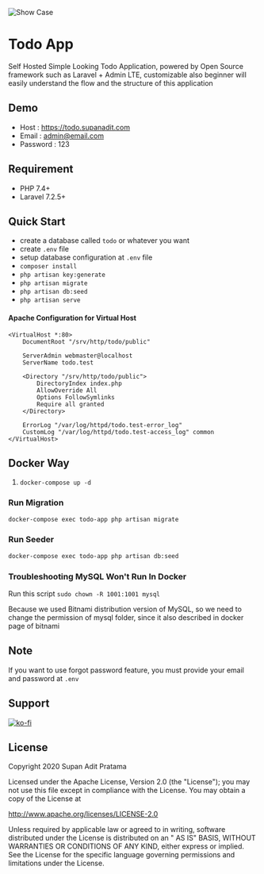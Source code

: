 ![Show Case](https://i.ibb.co/Mhryxcy/Todo-App-Preview-1.png)

# Todo App

Self Hosted Simple Looking Todo Application, powered by Open Source framework such as Laravel + Admin LTE, customizable
also beginner will easily understand the flow and the structure of this application

## Demo

- Host : https://todo.supanadit.com
- Email : admin@email.com
- Password : 123

## Requirement

- PHP 7.4+
- Laravel 7.2.5+

## Quick Start

- create a database called `todo` or whatever you want
- create `.env` file
- setup database configuration at `.env` file
- `composer install`
- `php artisan key:generate`
- `php artisan migrate`
- `php artisan db:seed`
- `php artisan serve`

#### Apache Configuration for Virtual Host

```apacheconfig
<VirtualHost *:80>
    DocumentRoot "/srv/http/todo/public"
    
    ServerAdmin webmaster@localhost
    ServerName todo.test
    
    <Directory "/srv/http/todo/public">
        DirectoryIndex index.php
        AllowOverride All
        Options FollowSymlinks
        Require all granted
    </Directory>
    
    ErrorLog "/var/log/httpd/todo.test-error_log"
    CustomLog "/var/log/httpd/todo.test-access_log" common
</VirtualHost>
```

## Docker Way

1. `docker-compose up -d`

### Run Migration

```bash
docker-compose exec todo-app php artisan migrate
```

### Run Seeder

```bash
docker-compose exec todo-app php artisan db:seed
```

### Troubleshooting MySQL Won't Run In Docker

Run this script `sudo chown -R 1001:1001 mysql`

Because we used Bitnami distribution version of MySQL, so we need to change the permission of mysql folder, since it
also described in docker page of bitnami

## Note

If you want to use forgot password feature, you must provide your email and password at `.env`

## Support

[![ko-fi](https://www.ko-fi.com/img/githubbutton_sm.svg)](https://ko-fi.com/N4N01CIMZ)

## License

Copyright 2020 Supan Adit Pratama

Licensed under the Apache License, Version 2.0 (the "License"); you may not use this file except in compliance with the
License. You may obtain a copy of the License at

http://www.apache.org/licenses/LICENSE-2.0

Unless required by applicable law or agreed to in writing, software distributed under the License is distributed on an "
AS IS" BASIS, WITHOUT WARRANTIES OR CONDITIONS OF ANY KIND, either express or implied. See the License for the specific
language governing permissions and limitations under the License.
